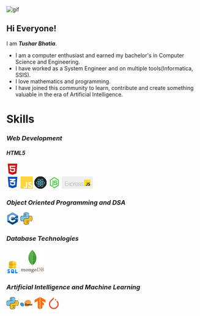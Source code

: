 ![gif](https://media3.giphy.com/media/v1.Y2lkPTc5MGI3NjExOGJtaDU2ejNxZHh0NXM5cXVhM2NuZjN3dmJ4NTRuajZ4YzdtdzEzbyZlcD12MV9pbnRlcm5hbF9naWZfYnlfaWQmY3Q9Zw/RbDKaczqWovIugyJmW/giphy.gif)
<h2>Hi Everyone!</h2>
I am <em><strong>Tushar Bhatia</strong></em>. 

<ul>
  <li>I am a computer enthusiast and earned my bachelor's in Computer Science and Engineering.</li>
  <li>I have worked as a System Engineer and on multiple tools(Informatica, SSIS).</li>
  <li>I love mathematics and programming.</li>
  <li>I have joined this community to learn, contribute and create something valuable in the era of Artificial Intelligence. </li>
</ul>

<h1>Skills</h1>

<h3><em>Web Development</em></h3>


<h4><em>HTML5</em></h4>

![html](html.JPG)  
![css](css.JPG)
![JavaScript](js.JPG) 
![react](react.gif) 
![NodeJs](nodejs.JPG) 
![express](express.JPG) 

<h3><em>Object Oriented Programming and DSA</em></h3>

![c++](c-.png) 
![python](python.png) 

<h3><em>Database Technologies</em></h3>

![sql](sql.png) 
![mongodb](mongodb.svg)  

<h3><em>Artificial Intelligence and Machine Learning</em></h3>

![python](python.png) 
![scikit-learn](scikit-learn.png) 
![tensorFlow](TensorFlow.png) 
![pyTorch](PyTorch.png) 
 


<!---
tusharx0809/tusharx0809 is a ✨ particular ✨ repository because its `README.md` (this file) appears on your GitHub profile.
You can click the Preview link to take a look at your changes.
--->
